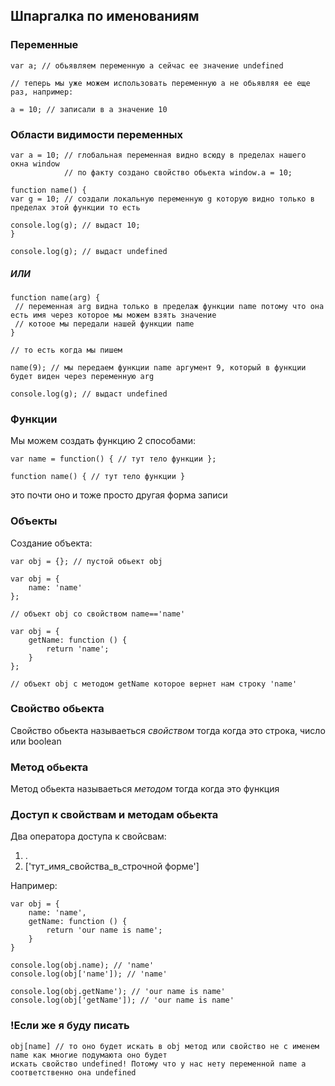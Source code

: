 ## Шпаргалка по именованиям

### Переменные

```
var a; // обьявляем переменную a сейчас ее значение undefined

// теперь мы уже можем использовать переменную a не обьявляя ее еще раз, например:

a = 10; // записали в а значение 10
```

### Области видимости переменных

```
var a = 10; // глобальная переменная видно всюду в пределах нашего окна window
            // по факту создано свойство обьекта window.a = 10;
            
function name() {
var g = 10; // создали локальную переменную g которую видно только в пределах этой функции то есть

console.log(g); // выдаст 10;
}

console.log(g); // выдаст undefined
```

##### ИЛИ

```
function name(arg) {
 // переменная arg видна только в пределаж функции name потому что она есть имя через которое мы можем взять значение
 // котоое мы передали нашей функции name 
}

// то есть когда мы пишем

name(9); // мы передаем функции name аргумент 9, который в функции будет виден через переменную arg

console.log(g); // выдаст undefined
```

### Функции

Мы можем создать функцию 2 способами: 

```
var name = function() { // тут тело функции };

function name() { // тут тело функции }
```

это почти оно и тоже просто другая форма записи


### Объекты

Создание объекта:

```
var obj = {}; // пустой обьект obj

var obj = {
    name: 'name'
};

// объект obj со свойством name=='name'

var obj = {
    getName: function () {
        return 'name';
    }
};

// объект obj с методом getName которое вернет нам строку 'name'
```


### Свойство обьекта

Свойство обьекта называеться *свойством* тогда когда это строка, число или boolean 

### Метод обьекта

Метод обьекта называеться *методом* тогда когда это функция


### Доступ к свойствам и методам обьекта

Два оператора доступа к свойсвам:

1) .
2) ['тут_имя_свойства_в_строчной форме']

Например:

```
var obj = {
    name: 'name',
    getName: function () {
        return 'our name is name';
    }    
}

console.log(obj.name); // 'name'
console.log(obj['name']); // 'name'

console.log(obj.getName'); // 'our name is name'
console.log(obj['getName']); // 'our name is name'
```

### !Если же я буду писать 

```
obj[name] // то оно будет искать в obj метод или свойство не с именем name как многие подумаюта оно будет
искать свойство undefined! Потому что у нас нету переменной name а соответственно она undefined
```

